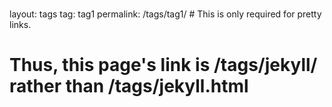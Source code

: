 ###
layout: tags
tag: tag1
permalink: /tags/tag1/ # This is only required for pretty links.
###

# Thus, this page's link is /tags/jekyll/ rather than /tags/jekyll.html

